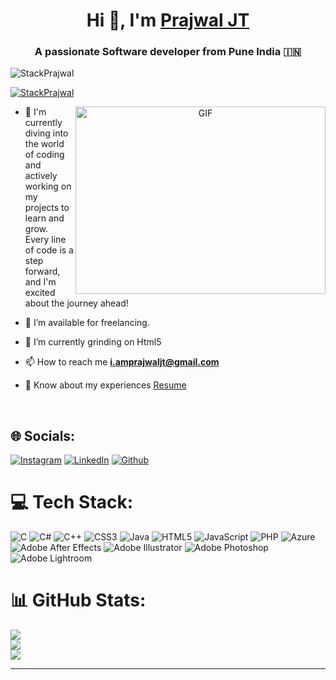 <h1 align="center">Hi 👋, I'm <a href="https://StackPrajwal.github.io/Me.io/" target="blank">
Prajwal JT</a></h1>
<h3 align="center">A passionate Software developer from Pune India &#127470;&#127475</h3>

<p align="left"> <img src="https://komarev.com/ghpvc/?username=StackPrajwal&label=Profile%20views&color=0e75b6&style=flat" alt="StackPrajwal" /> </p>

<p align="left"> <a href="https://twitter.com/StackPrajwal" target="blank"><img src="https://img.shields.io/twitter/follow/StackPrajwal?logo=twitter&style=for-the-badge" alt="StackPrajwal" /></a> </p>

<a target="_blank" align="center">
  <img align="right" top="500" height="300" width="400" alt="GIF" src="https://media.giphy.com/media/SWoSkN6DxTszqIKEqv/giphy.gif">
</a>


- 🌱 I'm currently diving into the world of coding and actively
     working on my projects to learn and grow. Every line of code
     is a step forward, and I'm excited about the journey ahead!

- 🤝 I’m available for freelancing.

- 🌱 I’m currently grinding on Html5 


- 📫 How to reach me **i.amprajwaljt@gmail.com**

- 📄 Know about my experiences <a href="https://github.com/StackPrajwal/Me.io/blob/master/01SaurabhChavanReactNativeResume.pdf" target="blank">Resume</a>
<br/>



## 🌐 Socials:
[![Instagram](https://img.shields.io/badge/Instagram-%23E4405F.svg?logo=Instagram&logoColor=white)](https://instagram.com/stack_prajwal) 
[![LinkedIn](https://img.shields.io/badge/LinkedIn-%230077B5.svg?logo=linkedin&logoColor=white)](https://linkedin.com/in/https://www.linkedin.com/in/prajwaljt/) 
[![Github](https://img.shields.io/badge/-Stackoverflow-FE7A16?logo=stack-overflow&logoColor=white)](https://stackoverflow.com/users/https://github.com/StackPrajwal) 

# 💻 Tech Stack:
![C](https://img.shields.io/badge/c-%2300599C.svg?style=for-the-badge&logo=c&logoColor=white) ![C#](https://img.shields.io/badge/c%23-%23239120.svg?style=for-the-badge&logo=c-sharp&logoColor=white) ![C++](https://img.shields.io/badge/c++-%2300599C.svg?style=for-the-badge&logo=c%2B%2B&logoColor=white) ![CSS3](https://img.shields.io/badge/css3-%231572B6.svg?style=for-the-badge&logo=css3&logoColor=white) ![Java](https://img.shields.io/badge/java-%23ED8B00.svg?style=for-the-badge&logo=java&logoColor=white) ![HTML5](https://img.shields.io/badge/html5-%23E34F26.svg?style=for-the-badge&logo=html5&logoColor=white) ![JavaScript](https://img.shields.io/badge/javascript-%23323330.svg?style=for-the-badge&logo=javascript&logoColor=%23F7DF1E) ![PHP](https://img.shields.io/badge/php-%23777BB4.svg?style=for-the-badge&logo=php&logoColor=white) ![Azure](https://img.shields.io/badge/azure-%230072C6.svg?style=for-the-badge&logo=azure-devops&logoColor=white) ![Adobe After Effects](https://img.shields.io/badge/Adobe%20After%20Effects-9999FF.svg?style=for-the-badge&logo=Adobe%20After%20Effects&logoColor=white) ![Adobe Illustrator](https://img.shields.io/badge/adobeillustrator-%23FF9A00.svg?style=for-the-badge&logo=adobeillustrator&logoColor=white) ![Adobe Photoshop](https://img.shields.io/badge/adobephotoshop-%2331A8FF.svg?style=for-the-badge&logo=adobephotoshop&logoColor=white) ![Adobe Lightroom](https://img.shields.io/badge/Adobe%20Lightroom-31A8FF.svg?style=for-the-badge&logo=Adobe%20Lightroom&logoColor=white)
# 📊 GitHub Stats:
![](https://github-readme-stats.vercel.app/api?username=StackPrajwal&theme=react&hide_border=false&include_all_commits=false&count_private=false)<br/>
![](https://github-readme-streak-stats.herokuapp.com/?user=StackPrajwal&theme=react&hide_border=false)<br/>
![](https://github-readme-stats.vercel.app/api/top-langs/?username=StackPrajwal&theme=react&hide_border=false&include_all_commits=false&count_private=false&layout=compact)

---


<!-- Proudly created with GPRM ( https://gprm.itsvg.in ) -->
